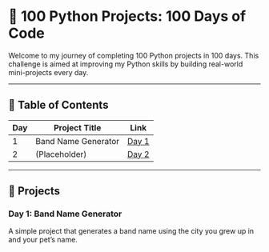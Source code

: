 # 🐍 100 Python Projects: 100 Days of Code

Welcome to my journey of completing 100 Python projects in 100 days. This challenge is aimed at improving my Python skills by building real-world mini-projects every day.

---

## 📅 Table of Contents

| Day | Project Title               | Link                          |
|-----|-----------------------------|-------------------------------|
| 1   | Band Name Generator         | [Day 1](#day-1-band-name-generator) |
| 2   | (Placeholder)               | [Day 2](#day-2-project-name)  |

---

## 📘 Projects

### Day 1: Band Name Generator
A simple project that generates a band name using the city you grew up in and your pet’s name.

